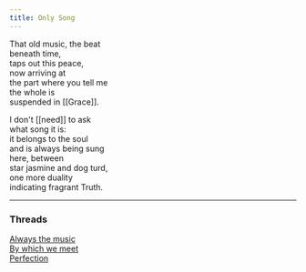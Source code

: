 ```yaml
---
title: Only Song
---
```


That old music, the beat  
beneath time,   
taps out this peace,   
now arriving at  
the part where you tell me  
the whole is  
suspended in [[Grace]].  
  
I don't [[need]] to ask  
what song it is:  
it belongs to the soul  
and is always being sung  
here, between  
star jasmine and dog turd,  
one more duality  
indicating fragrant Truth.  
  
---  

### Threads  
   
[Always the music](https://thebluebook.co.za/canto-v/background-life.html)  
[By which we meet](https://living.thebluebook.co.za/love/mountaintop.html)  
[Perfection](https://dyeing.thebluebook.co.za/?stackedPages=%2Fperfect)
